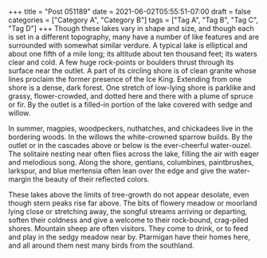 +++
title = "Post 051189"
date = 2021-06-02T05:55:51-07:00
draft = false
categories = ["Category A", "Category B"]
tags = ["Tag A", "Tag B", "Tag C", "Tag D"]
+++
Though these lakes vary in shape and size, and though each is set in a different topography, many have a number of like features and are surrounded with somewhat similar verdure. A typical lake is elliptical and about one fifth of a mile long; its altitude about ten thousand feet; its waters clear and cold. A few huge rock-points or boulders thrust through its surface near the outlet. A part of its circling shore is of clean granite whose lines proclaim the former presence of the Ice King. Extending from one shore is a dense, dark forest. One stretch of low-lying shore is parklike and grassy, flower-crowded, and dotted here and there with a plume of spruce or fir. By the outlet is a filled-in portion of the lake covered with sedge and willow.

In summer, magpies, woodpeckers, nuthatches, and chickadees live in the bordering woods. In the willows the white-crowned sparrow builds. By the outlet or in the cascades above or below is the ever-cheerful water-ouzel. The solitaire nesting near often flies across the lake, filling the air with eager and melodious song. Along the shore, gentians, columbines, paintbrushes, larkspur, and blue mertensia often lean over the edge and give the water-margin the beauty of their reflected colors.

These lakes above the limits of tree-growth do not appear desolate, even though stern peaks rise far above. The bits of flowery meadow or moorland lying close or stretching away, the songful streams arriving or departing, soften their coldness and give a welcome to their rock-bound, crag-piled shores. Mountain sheep are often visitors. They come to drink, or to feed and play in the sedgy meadow near by. Ptarmigan have their homes here, and all around them nest many birds from the southland.
